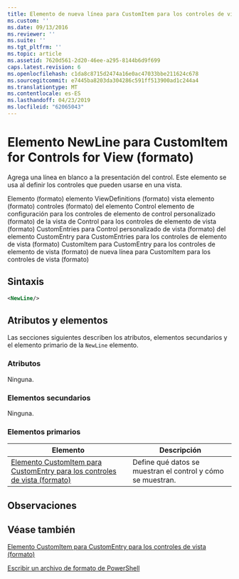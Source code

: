 ```yaml
---
title: Elemento de nueva línea para CustomItem para los controles de vista (formato) | Microsoft Docs
ms.custom: ''
ms.date: 09/13/2016
ms.reviewer: ''
ms.suite: ''
ms.tgt_pltfrm: ''
ms.topic: article
ms.assetid: 7620d561-2d20-46ee-a295-8144b6d9f699
caps.latest.revision: 6
ms.openlocfilehash: c1da8c8715d2474a16e0ac47033bbe211624c678
ms.sourcegitcommit: e7445ba8203da304286c591ff513900ad1c244a4
ms.translationtype: MT
ms.contentlocale: es-ES
ms.lasthandoff: 04/23/2019
ms.locfileid: "62065043"
---
```

# <a name="newline-element-for-customitem-for-controls-for-view-format"></a>Elemento NewLine para CustomItem for Controls for View (formato)

Agrega una línea en blanco a la presentación del control. Este elemento se usa al definir los controles que pueden usarse en una vista.

Elemento (formato) elemento ViewDefinitions (formato) vista elemento (formato) controles (formato) del elemento Control elemento de configuración para los controles de elemento de control personalizado (formato) de la vista de Control para los controles de elemento de vista (formato) CustomEntries para Control personalizado de vista (formato) del elemento CustomEntry para CustomEntries para los controles de elemento de vista (formato) CustomItem para CustomEntry para los controles de elemento de vista (formato) de nueva línea para CustomItem para los controles de vista (formato)

## <a name="syntax"></a>Sintaxis

```xml
<NewLine/>
```

## <a name="attributes-and-elements"></a>Atributos y elementos

Las secciones siguientes describen los atributos, elementos secundarios y el elemento primario de la `NewLine` elemento.

### <a name="attributes"></a>Atributos

Ninguna.

### <a name="child-elements"></a>Elementos secundarios

Ninguna.

### <a name="parent-elements"></a>Elementos primarios

|Elemento|Descripción|
|-------------|-----------------|
|[Elemento CustomItem para CustomEntry para los controles de vista (formato)](./customitem-element-for-customentry-for-controls-for-view-format.md)|Define qué datos se muestran el control y cómo se muestran.|

## <a name="remarks"></a>Observaciones

## <a name="see-also"></a>Véase también

[Elemento CustomItem para CustomEntry para los controles de vista (formato)](./customitem-element-for-customentry-for-controls-for-view-format.md)

[Escribir un archivo de formato de PowerShell](./writing-a-powershell-formatting-file.md)
